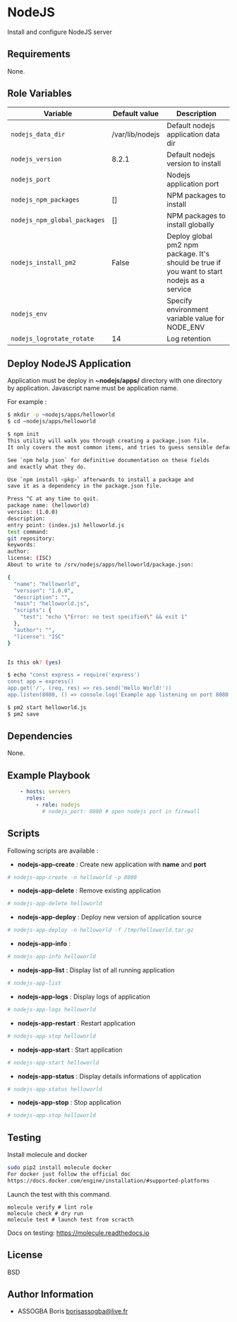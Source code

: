 NodeJS
=========

Install and configure NodeJS server

Requirements
------------

None.

Role Variables
--------------

Variable | Default value |Description
---------|---------------|--------------
`nodejs_data_dir` | /var/lib/nodejs | Default nodejs application data dir
`nodejs_version` | 8.2.1 | Default nodejs version to install
`nodejs_port` |  | Nodejs application port
`nodejs_npm_packages` | []  | NPM packages to install
`nodejs_npm_global_packages` | []  | NPM packages to install globally
`nodejs_install_pm2` | False | Deploy global pm2 npm package. It's should be true if you want to start nodejs as a service
`nodejs_env` |  | Specify environment variable value for NODE\_ENV
`nodejs_logrotate_rotate` | 14 | Log retention



Deploy NodeJS Application
--------------
Application must be deploy in **~nodejs/apps/** directory with one directory by application. Javascript name must be application name.

For example :

```bash
$ mkdir -p ~nodejs/apps/helloworld
$ cd ~nodejs/apps/helloworld
```

```bash
$ npm init
This utility will walk you through creating a package.json file.
It only covers the most common items, and tries to guess sensible defaults.

See `npm help json` for definitive documentation on these fields
and exactly what they do.

Use `npm install <pkg>` afterwards to install a package and
save it as a dependency in the package.json file.

Press ^C at any time to quit.
package name: (helloworld)
version: (1.0.0)
description:
entry point: (index.js) helloworld.js
test command:
git repository:
keywords:
author:
license: (ISC)
About to write to /srv/nodejs/apps/helloworld/package.json:

{
  "name": "helloworld",
  "version": "1.0.0",
  "description": "",
  "main": "helloworld.js",
  "scripts": {
    "test": "echo \"Error: no test specified\" && exit 1"
  },
  "author": "",
  "license": "ISC"
}


Is this ok? (yes)
```

```bash
$ echo "const express = require('express')
const app = express()
app.get('/', (req, res) => res.send('Hello World!'))
app.listen(8080, () => console.log('Example app listening on port 8080 !'))" > helloworld.js
```

```bash
$ pm2 start helloworld.js
$ pm2 save
```

Dependencies
------------

None.

Example Playbook
----------------

```yml
    - hosts: servers
      roles:
         - role: nodejs
           # nodejs_port: 8080 # open nodejs port in firewall
```


Scripts
-------

Following scripts are available :

 * **nodejs-app-create** : Create new application with **name** and **port**

```bash
# nodejs-app-create -n helloworld -p 8080
```

 * **nodejs-app-delete** : Remove existing application

```bash
# nodejs-app-delete helloworld
```

 * **nodejs-app-deploy** : Deploy new version of application source

```bash
# nodejs-app-deploy -n helloworld -f /tmp/helloworld.tar.gz
```

 * **nodejs-app-info** :

```bash
# nodejs-app-info helloworld
```

 * **nodejs-app-list** : Display list of all running application

```bash
# nodejs-app-list
```

 * **nodejs-app-logs** : Display logs of application

```bash
# nodejs-app-logs helloworld
```

 * **nodejs-app-restart** : Restart application

```bash
# nodejs-app-stop helloworld
```

 * **nodejs-app-start** : Start application

```bash
# nodejs-app-start helloworld
```

 * **nodejs-app-status** : Display details informations of application

```bash
# nodejs-app-status helloworld
```

 * **nodejs-app-stop** : Stop application

```bash
# nodejs-app-stop helloworld
```


Testing
--------

Install molecule and docker

```bash
sudo pip2 install molecule docker
For docker just follow the official doc
https://docs.docker.com/engine/installation/#supported-platforms
```

Launch the test with this command.

```
molecule verify # lint role
molecule check # dry run
molecule test # launch test from scracth
```

Docs on testing:
https://molecule.readthedocs.io


License
-------

BSD

Author Information
------------------

* ASSOGBA Boris <borisassogba@live.fr>
